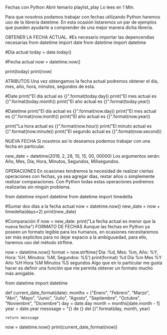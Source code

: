 Fechas con Python
Abrir temario playlist_play
Lo lees en 1 Min.

Para que nosotros podamos trabajar con fechas utilizando Python haremos uso de la librería datetime. En esta ocasión listaremos un par de ejemplos que pueden ayudarte a comprender de una mejor manera dicha librería.

OBTENER LA FECHA ACTUAL.
#Es necesario importar las depencendias necesarias
from datetime import date
from datetime import datetime

#Día actual
today = date.today()

#Fecha actual
now = datetime.now()

print(today)
print(now)

ATRIBUTOS
Una vez obtengamos la fecha actual podremos obtener el día, mes, año, hora, minutos, segundos de esta.

#Date
print("El día actual es {}".format(today.day))
print("El mes actual es {}".format(today.month))
print("El año actual es {}".format(today.year))


#Datetime
print("El día actual es {}".format(now.day))
print("El mes actual es {}".format(now.month))
print("El año actual es {}".format(now.year))

print("La hora actual es {}".format(now.hour))
print("El minuto actual es {}".format(now.minute))
print("El segundo actual es {}".format(now.second))

NUEVA FECHA
Si nosotros así lo deseamos podemos trabajar con una fecha en particular.

new_date = datetime(2019, 2, 28, 10, 15, 00, 00000)
Los argumentos serán: Año, Mes, Día, Hora, Minutos, Segundos, Milisegundos.

OPERACIONES
En ocasiones tendremos la necesidad de realizar ciertas operaciones con fechas, ya sea agregar días, restar años o simplemente realizar comparaciones. Con Python todas estas operaciones podremos realizarlas sin ningún problema.

from datetime import datetime
from datetime import timedelta

#Sumar dos días a la fecha actual
now = datetime.now()
new_date = now + timedelta(days=2)
print(new_date)

#Comparación
if now < new_date:
    print("La fecha actual es menor que la nueva fecha")
FORMATO DE FECHAS
Aunque las fechas en Python ya poseen un formato legible para los humanos, en ocasiones necesitaremos ser más explícitos para no dejar espacio a la ambiguuedad, para ello, haremos uso del método strftme.

now = datetime.now()
format = now.strftime('Día :%d, Mes: %m, Año: %Y, Hora: %H, Minutos: %M, Segundos: %S')
print(format)
%d Día
%m Mes
%Y Año
%H Hora
%M Minutos
%S segundos
Algo que en lo particular me gusta hacer es definir una función que me permita obtener un formato mucho más amigable.

from datetime import datetime

def current_date_format(date):
    months = ("Enero", "Febrero", "Marzo", "Abri", "Mayo", "Junio", "Julio", "Agosto", "Septiembre", "Octubre", "Noviembre", "Diciembre")
    day = date.day
    month = months[date.month - 1]
    year = date.year
    messsage = "{} de {} del {}".format(day, month, year)

    return messsage

now = datetime.now()
print(current_date_format(now))
